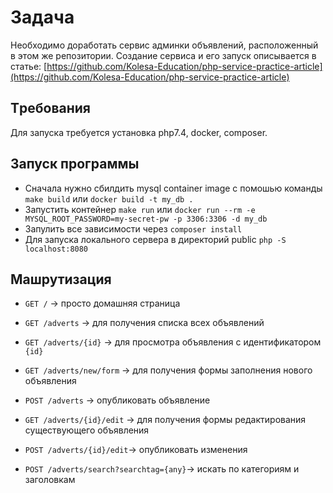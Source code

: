 # Задача
Необходимо доработать сервис админки объявлений, расположенный в этом же репозитории.
Создание сервиса и его запуск описывается в статье: [https://github.com/Kolesa-Education/php-service-practice-article](https://github.com/Kolesa-Education/php-service-practice-article)

## Tребования

Для запуска требуется установка php7.4, docker, composer.

## Запуск программы

- Сначала нужно сбилдить mysql container image c помошью команды 
```make build``` или ```docker build -t my_db . ```
- Запустить контейнер 
```make run``` или ```docker run --rm -e MYSQL_ROOT_PASSWORD=my-secret-pw -p 3306:3306 -d my_db```
- Запулить все зависимости через
``` composer install ```
- Для запуска локального сервера в директорий public
```php -S localhost:8080 ```

## Машрутизация

- `GET /` -> просто домашняя страница
- `GET /adverts` -> для получения cписка всех объявлений
- `GET /adverts/{id}` -> для просмотра объявления c идентификатором `{id}`

- `GET /adverts/new/form` -> для получения формы заполнения нового объявления
- `POST /adverts` -> опубликовать объявление

- `GET /adverts/{id}/edit` -> для получения формы редактирования существующего объявления
- `POST /adverts/{id}/edit`-> опубликовать изменения

- `POST /adverts/search?searchtag={any}`-> искать по категориям и заголовкам
